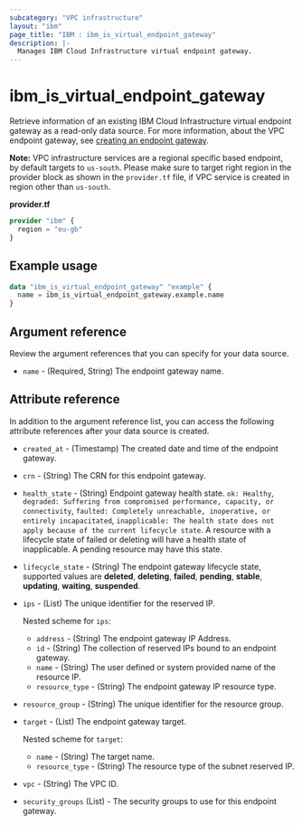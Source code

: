 ```yaml
---
subcategory: "VPC infrastructure"
layout: "ibm"
page_title: "IBM : ibm_is_virtual_endpoint_gateway"
description: |-
  Manages IBM Cloud Infrastructure virtual endpoint gateway.
---
```


# ibm_is_virtual_endpoint_gateway
Retrieve information of an existing IBM Cloud Infrastructure virtual endpoint gateway as a read-only data source. For more information, about the VPC endpoint gateway, see [creating an endpoint gateway](https://cloud.ibm.com/docs/vpc?topic=vpc-ordering-endpoint-gateway).

**Note:** 
VPC infrastructure services are a regional specific based endpoint, by default targets to `us-south`. Please make sure to target right region in the provider block as shown in the `provider.tf` file, if VPC service is created in region other than `us-south`.

**provider.tf**

```terraform
provider "ibm" {
  region = "eu-gb"
}
```

## Example usage

```terraform
data "ibm_is_virtual_endpoint_gateway" "example" {
  name = ibm_is_virtual_endpoint_gateway.example.name
}
```

## Argument reference
Review the argument references that you can specify for your data source. 

- `name` - (Required, String) The endpoint gateway name.

## Attribute reference
In addition to the argument reference list, you can access the following attribute references after your data source is created. 

- `created_at` - (Timestamp) The created date and time of the endpoint gateway.
- `crn` - (String) The CRN for this endpoint gateway.
- `health_state` - (String) Endpoint gateway health state. `ok: Healthy`, `degraded: Suffering from compromised performance, capacity, or connectivity`, `faulted: Completely unreachable, inoperative, or entirely incapacitated`, `inapplicable: The health state does not apply because of the current lifecycle state`. A resource with a lifecycle state of failed or deleting will have a health state of inapplicable. A pending resource may have this state.
- `lifecycle_state` - (String) The endpoint gateway lifecycle state, supported values are **deleted**, **deleting**, **failed**, **pending**, **stable**, **updating**, **waiting**, **suspended**.
- `ips` - (List) The unique identifier for the reserved IP.

  Nested scheme for `ips`:
  - `address` - (String) The endpoint gateway IP Address.
  - `id` - (String) The collection of reserved IPs bound to an endpoint gateway.
  - `name` - (String) The user defined or system provided name of the resource IP.
  - `resource_type` - (String) The endpoint gateway IP resource type.
- `resource_group` - (String) The unique identifier for the resource group.
- `target` - (List) The endpoint gateway target.

  Nested scheme for `target`:
  - `name` - (String) The target name.
  - `resource_type` - (String) The resource type of the subnet reserved IP.
- `vpc` - (String) The VPC ID.
- `security_groups` (List) - The security groups to use for this endpoint gateway.


